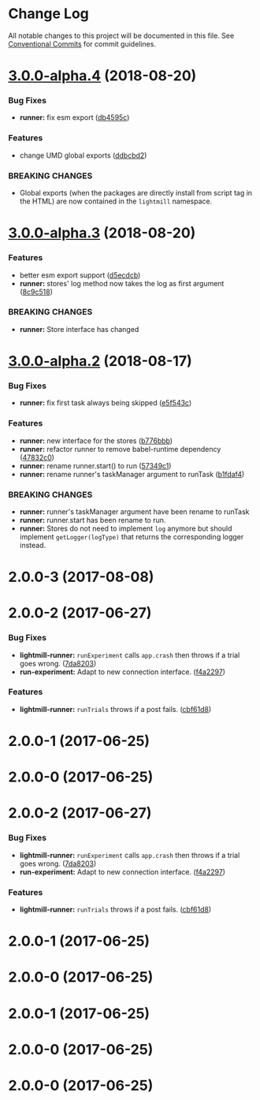 # Change Log

All notable changes to this project will be documented in this file.
See [Conventional Commits](https://conventionalcommits.org) for commit guidelines.

<a name="3.0.0-alpha.4"></a>
# [3.0.0-alpha.4](https://github.com/QuentinRoy/lightmill-js/tree/master/packages/lightmill-connection/compare/v3.0.0-alpha.3...v3.0.0-alpha.4) (2018-08-20)


### Bug Fixes

* **runner:** fix esm export ([db4595c](https://github.com/QuentinRoy/lightmill-js/tree/master/packages/lightmill-connection/commit/db4595c))


### Features

* change UMD global exports ([ddbcbd2](https://github.com/QuentinRoy/lightmill-js/tree/master/packages/lightmill-connection/commit/ddbcbd2))


### BREAKING CHANGES

* Global exports (when the packages are directly install from script tag in the HTML) are now contained in the `lightmill` namespace.




<a name="3.0.0-alpha.3"></a>
# [3.0.0-alpha.3](https://github.com/QuentinRoy/lightmill-js/tree/master/packages/lightmill-connection/compare/v3.0.0-alpha.2...v3.0.0-alpha.3) (2018-08-20)


### Features

* better esm export support ([d5ecdcb](https://github.com/QuentinRoy/lightmill-js/tree/master/packages/lightmill-connection/commit/d5ecdcb))
* **runner:** stores' log method now takes the log as first argument ([8c9c518](https://github.com/QuentinRoy/lightmill-js/tree/master/packages/lightmill-connection/commit/8c9c518))


### BREAKING CHANGES

* **runner:** Store interface has changed




<a name="3.0.0-alpha.2"></a>
# [3.0.0-alpha.2](https://github.com/QuentinRoy/lightmill-js/tree/master/packages/lightmill-connection/compare/v3.0.0-alpha.1...v3.0.0-alpha.2) (2018-08-17)


### Bug Fixes

* **runner:** fix first task always being skipped ([e5f543c](https://github.com/QuentinRoy/lightmill-js/tree/master/packages/lightmill-connection/commit/e5f543c))


### Features

* **runner:** new interface for the stores ([b776bbb](https://github.com/QuentinRoy/lightmill-js/tree/master/packages/lightmill-connection/commit/b776bbb))
* **runner:** refactor runner to remove babel-runtime dependency ([47832c0](https://github.com/QuentinRoy/lightmill-js/tree/master/packages/lightmill-connection/commit/47832c0))
* **runner:** rename runner.start() to run ([57349c1](https://github.com/QuentinRoy/lightmill-js/tree/master/packages/lightmill-connection/commit/57349c1))
* **runner:** rename runner's taskManager argument to runTask ([b1fdaf4](https://github.com/QuentinRoy/lightmill-js/tree/master/packages/lightmill-connection/commit/b1fdaf4))


### BREAKING CHANGES

* **runner:** runner's taskManager argument  have been rename to runTask
* **runner:** runner.start has been rename to run.
* **runner:** Stores do not need to implement `log` anymore but should implement `getLogger(logType)` that returns the corresponding logger instead.




<a name="2.0.0-3"></a>
# 2.0.0-3 (2017-08-08)



<a name="2.0.0-2"></a>
# 2.0.0-2 (2017-06-27)


### Bug Fixes

* **lightmill-runner:** `runExperiment` calls `app.crash` then throws if a trial goes wrong. ([7da8203](https://github.com/QuentinRoy/lightmill-js/tree/master/packages/lightmill-connection/commit/7da8203))
* **run-experiment:** Adapt to new connection interface. ([f4a2297](https://github.com/QuentinRoy/lightmill-js/tree/master/packages/lightmill-connection/commit/f4a2297))


### Features

* **lightmill-runner:** `runTrials` throws if a post fails. ([cbf61d8](https://github.com/QuentinRoy/lightmill-js/tree/master/packages/lightmill-connection/commit/cbf61d8))



<a name="2.0.0-1"></a>
# 2.0.0-1 (2017-06-25)



<a name="2.0.0-0"></a>
# 2.0.0-0 (2017-06-25)




<a name="2.0.0-2"></a>
# 2.0.0-2 (2017-06-27)


### Bug Fixes

* **lightmill-runner:** `runExperiment` calls `app.crash` then throws if a trial goes wrong. ([7da8203](https://github.com/QuentinRoy/lightmill-js/tree/master/packages/lightmill-connection/commit/7da8203))
* **run-experiment:** Adapt to new connection interface. ([f4a2297](https://github.com/QuentinRoy/lightmill-js/tree/master/packages/lightmill-connection/commit/f4a2297))


### Features

* **lightmill-runner:** `runTrials` throws if a post fails. ([cbf61d8](https://github.com/QuentinRoy/lightmill-js/tree/master/packages/lightmill-connection/commit/cbf61d8))



<a name="2.0.0-1"></a>
# 2.0.0-1 (2017-06-25)



<a name="2.0.0-0"></a>
# 2.0.0-0 (2017-06-25)




<a name="2.0.0-1"></a>
# 2.0.0-1 (2017-06-25)



<a name="2.0.0-0"></a>
# 2.0.0-0 (2017-06-25)




<a name="2.0.0-0"></a>
# 2.0.0-0 (2017-06-25)
